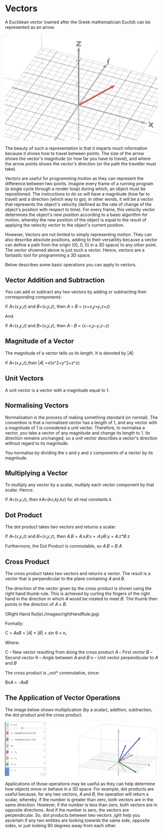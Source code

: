 # Vectors

A Euclidean vector (named after the Greek mathematician Euclid) can be represented as an arrow. 

![vector](./images/vector.png)

The beauty of such a representation is that it imparts much information because it shows how to travel between points. The size of the arrow shows the vector's magnitude (or how far you have to travel), and where the arrow points shows the vector's direction (or the path the traveller must take).

Vectors are useful for programming motion as they can represent the difference between two points. Imagine every frame of a running program (a single cycle through a render loop) during which, an object must be repositioned. The instructions to do so will have a magnitude (how far to travel) and a direction (which way to go); in other words, it will be a vector that represents the object's velocity (defined as the rate of change of the object's position with respect to time). For every frame, this velocity vector determines the object's new position according to a basic algorithm for motion, whereby the new position of the object is equal to the result of applying the velocity vector to the object's current position.

However, Vectors are not limited to simply representing motion. They can also describe absolute positions, adding to their versatility because a vector can define a path from the origin ((0, 0, 0) in a 3D space) to any other point. The vector showned above is just such a vector. Hence, vectors are a fantastic tool for programming a 3D space.

Below describes some basic operations you can apply to vectors.

## Vector Addition and Subtraction

You can add or subtract any two vectors by adding or subtracting their corresponding components:

If 𝐴=(𝑥,𝑦,𝑧) and 𝐵=(𝑥,𝑦,𝑧), then 𝐴 + 𝐵 = (𝑥+𝑥,𝑦+𝑦,𝑧+𝑧)

And

If 𝐴=(𝑥,𝑦,𝑧) and 𝐵=(𝑥,𝑦,𝑧), then 𝐴 - 𝐵 = (𝑥−𝑥,𝑦−𝑦,𝑧−𝑧)

## Magnitude of a Vector

The magnitude of a vector tells us its length. It is denoted by |𝐴|:

If 𝐴=(𝑥,𝑦,𝑧),then |𝐴| =√(x^2+y^2+z^z)

## Unit Vectors

A unit vector is a vector with a magnitude equal to 1.

## Normalising Vectors

Normalisation is the process of making something standard (or normal). The convention is that a normalised vector has a length of 1, and any vector with a magnitude of 1 is considered a unit vector. Therefore, to normalise a vector, you take a vector of any magnitude and change its length to 1. Its direction remains unchanged, so a unit vector describes a vector's direction without regard to its magnitude.

You normalise by dividing the x and y and z components of a vector by its magnitude.  

## Multiplying a Vector

To multiply any vector by a scalar, multiply each vector component by that scalar. Hence:

If 𝐴=(𝑥,𝑦,𝑧), then 𝑘𝐴=(𝑘𝑥,𝑘𝑦,𝑘𝑧) for all real constants 𝑘.

## Dot Product

The dot product takes two vectors and returns a scalar:

If 𝐴=(𝑥,𝑦,𝑧) and 𝐵=(𝑥,𝑦,𝑧), then 𝐴.𝐵 = 𝐴.x*𝐵.x + 𝐴.y*𝐵.y + 𝐴.z*𝐵.z

Furthermore, the Dot Product is commutable, so 𝐴.𝐵 = 𝐵.𝐴

## Cross Product

The cross product takes two vectors and returns a vector. The result is a vector that is perpendicular to the plane containing 𝐴 and 𝐵.

The direction of the vector given by the cross product is shown using the right hand thumb rule. This is achieved by curling the fingers of the right hand in the direction in which 𝐴 would be rotated to meet 𝐵. The thumb then points in the direction of 𝐴 × 𝐵.

![Right Hand Rul]e(./images/rightHandRule.jpg)

Formally:

C = 𝐴x𝐵  = |𝐴| × |𝐵| × sin θ × n,

Where:

C – New vector resulting from doing the cross product
𝐴 – First vector
𝐵 – Second vector
θ – Angle between 𝐴 and 𝐵
n – Unit vector perpendicular to 𝐴 and 𝐵

The cross product is _not* commutative, since:

Bx𝐴 = -𝐴x𝐵

## The Application of Vector Operations

The image below shows multiplication (by a scalar), addition, subtraction, the dot product and the cross product.

![Vector Operations](./images/vectorOperations.png)

Applications of those operations may be useful as they can help determine how objects move or behave in a 3D space. For example, dot products are useful because, for any two vectors, 𝐴 and 𝐵, the operation will return a scalar, whereby, if the number is greater than zero, both vectors are in the same direction. However, if the number is less than zero, both vectors are in opposite directions. And if the number is zero, the vectors are perpendicular. So, dot products between two vectors ,ight help you ascertain if any two entities are looking towards the same side, opposite sides, or just looking 90 degrees away from each other.
